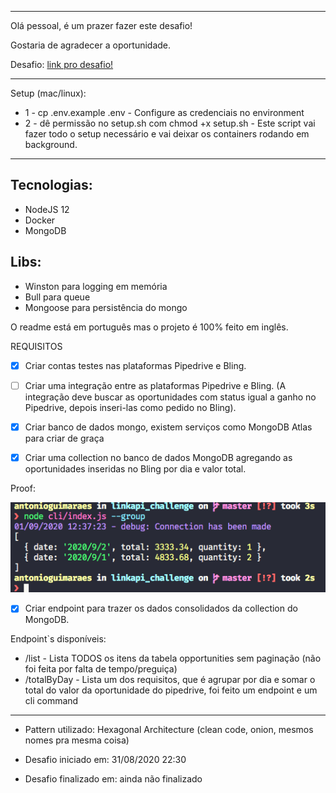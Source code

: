 <hr>

Olá pessoal, é um prazer fazer este desafio! 

Gostaria de agradecer a oportunidade.

Desafio: [link pro desafio!](challenge.md)
<hr>

Setup (mac/linux):
-   1 - cp .env.example .env - Configure as credenciais no environment
-   2 - dê permissão no setup.sh com chmod +x setup.sh - Este script vai fazer todo o setup necessário e vai deixar os containers rodando em background.

<hr>

## Tecnologias:

-   NodeJS 12
-   Docker
-   MongoDB

## Libs:
-   Winston para logging em memória
-   Bull para queue
-   Mongoose para persistência do mongo

O readme está em português mas o projeto é 100% feito em inglês.

REQUISITOS

- [x] Criar contas testes nas plataformas Pipedrive e Bling.
- [ ] Criar uma integração entre as plataformas Pipedrive e Bling. (A integração deve buscar as oportunidades com status igual a ganho no Pipedrive, depois inseri-las como pedido no Bling).

- [x] Criar banco de dados mongo, existem serviços como MongoDB Atlas para criar de graça

- [x] Criar uma collection no banco de dados MongoDB agregando as oportunidades inseridas no Bling por dia e valor total.

Proof: 

![image info](./groupby.png)

- [x] Criar endpoint para trazer os dados consolidados da collection do MongoDB.

Endpoint`s disponíveis:
-   /list - Lista TODOS os itens da tabela opportunities sem paginação (não foi feita por falta de tempo/preguiça)
-   /totalByDay - Lista um dos requisitos, que é agrupar por dia e somar o total do valor da oportunidade do pipedrive, foi feito um endpoint e um cli command

<hr>

-   Pattern utilizado: Hexagonal Architecture (clean code, onion, mesmos nomes pra mesma coisa)

-   Desafio iniciado em: 31/08/2020 22:30
-   Desafio finalizado em: ainda não finalizado